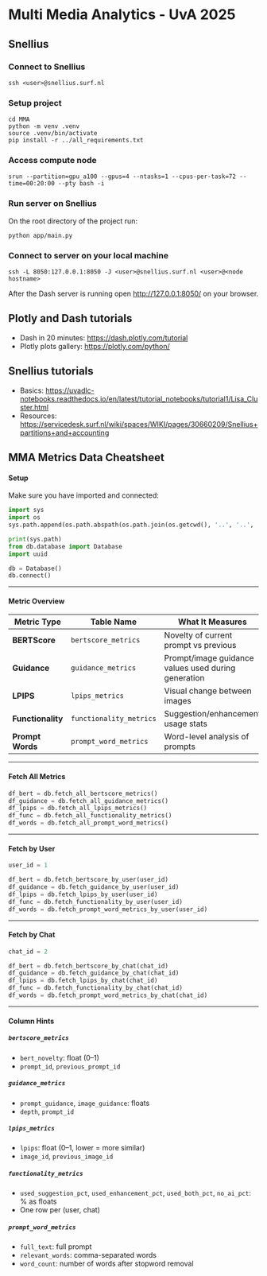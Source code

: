 # Multi Media Analytics - UvA 2025

## Snellius
### Connect to Snellius
```
ssh <user>@snellius.surf.nl 
```

### Setup project
```
cd MMA
python -m venv .venv
source .venv/bin/activate
pip install -r ../all_requirements.txt
```


### Access compute node
```
srun --partition=gpu_a100 --gpus=4 --ntasks=1 --cpus-per-task=72 --time=00:20:00 --pty bash -i
```

### Run server on Snellius
On the root directory of the project run:
```
python app/main.py
```

### Connect to server on your local machine
```
ssh -L 8050:127.0.0.1:8050 -J <user>@snellius.surf.nl <user>@<node hostname>
```


After the Dash server is running open http://127.0.0.1:8050/ on your browser.


## Plotly and Dash tutorials
- Dash in 20 minutes: https://dash.plotly.com/tutorial
- Plotly plots gallery: https://plotly.com/python/

## Snellius tutorials
- Basics: https://uvadlc-notebooks.readthedocs.io/en/latest/tutorial_notebooks/tutorial1/Lisa_Cluster.html
- Resources: https://servicedesk.surf.nl/wiki/spaces/WIKI/pages/30660209/Snellius+partitions+and+accounting


## MMA Metrics Data Cheatsheet

#### Setup

Make sure you have imported and connected:

```python
import sys
import os
sys.path.append(os.path.abspath(os.path.join(os.getcwd(), '..', '..', 'app')))

print(sys.path)
from db.database import Database
import uuid

db = Database()
db.connect()
```

---

#### Metric Overview

| Metric Type       | Table Name              | What It Measures                                    |
| ----------------- | ----------------------- | --------------------------------------------------- |
| **BERTScore**     | `bertscore_metrics`     | Novelty of current prompt vs previous               |
| **Guidance**      | `guidance_metrics`      | Prompt/image guidance values used during generation |
| **LPIPS**         | `lpips_metrics`         | Visual change between images                        |
| **Functionality** | `functionality_metrics` | Suggestion/enhancement usage stats                  |
| **Prompt Words**  | `prompt_word_metrics`   | Word-level analysis of prompts                      |

---

#### Fetch All Metrics

```python
df_bert = db.fetch_all_bertscore_metrics()
df_guidance = db.fetch_all_guidance_metrics()
df_lpips = db.fetch_all_lpips_metrics()
df_func = db.fetch_all_functionality_metrics()
df_words = db.fetch_all_prompt_word_metrics()
```

---

#### Fetch by User

```python
user_id = 1

df_bert = db.fetch_bertscore_by_user(user_id)
df_guidance = db.fetch_guidance_by_user(user_id)
df_lpips = db.fetch_lpips_by_user(user_id)
df_func = db.fetch_functionality_by_user(user_id)
df_words = db.fetch_prompt_word_metrics_by_user(user_id)
```

---

#### Fetch by Chat

```python
chat_id = 2

df_bert = db.fetch_bertscore_by_chat(chat_id)
df_guidance = db.fetch_guidance_by_chat(chat_id)
df_lpips = db.fetch_lpips_by_chat(chat_id)
df_func = db.fetch_functionality_by_chat(chat_id)
df_words = db.fetch_prompt_word_metrics_by_chat(chat_id)
```

---

#### Column Hints

##### `bertscore_metrics`

* `bert_novelty`: float (0–1)
* `prompt_id`, `previous_prompt_id`

##### `guidance_metrics`

* `prompt_guidance`, `image_guidance`: floats
* `depth`, `prompt_id`

##### `lpips_metrics`

* `lpips`: float (0–1, lower = more similar)
* `image_id`, `previous_image_id`

##### `functionality_metrics`

* `used_suggestion_pct`, `used_enhancement_pct`, `used_both_pct`, `no_ai_pct`: % as floats
* One row per (user, chat)

##### `prompt_word_metrics`

* `full_text`: full prompt
* `relevant_words`: comma-separated words
* `word_count`: number of words after stopword removal
